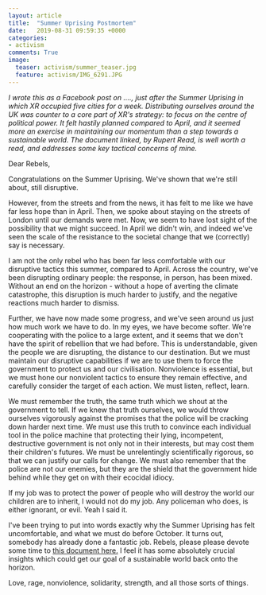 ```yaml
---
layout: article
title:  "Summer Uprising Postmortem"
date:   2019-08-31 09:59:35 +0000
categories:
- activism
comments: True
image:
  teaser: activism/summer_teaser.jpg
  feature: activism/IMG_6291.JPG
---
```



*I wrote this as a Facebook post on ...., just after the Summer Uprising in which XR occupied five cities for a week. Distributing ourselves around the UK was counter to a core part of XR's strategy: to focus on the centre of political power. It felt hastily planned compared to April, and it seemed more an exercise in maintaining our momentum than a step towards a sustainable world. The document linked, by Rupert Read, is well worth a read, and addresses some key tactical concerns of mine.*


Dear Rebels,

Congratulations on the Summer Uprising. We've shown that we're still about, still disruptive.

However, from the streets and from the news, it has felt to me like we have far less hope than in April. Then, we spoke about staying on the streets of London until our demands were met. Now, we seem to have lost sight of the possibility that we might succeed. In April we didn't win, and indeed we've seen the scale of the resistance to the societal change that we (correctly) say is necessary.

I am not the only rebel who has been far less comfortable with our disruptive tactics this summer, compared to April. Across the country, we've been disrupting ordinary people: the response, in person, has been mixed. Without an end on the horizon - without a hope of averting the climate catastrophe, this disruption is much harder to justify, and the negative reactions much harder to dismiss.

Further, we have now made some progress, and we've seen around us just how much work we have to do. In my eyes, we have become softer. We're cooperating with the police to a large extent, and it seems that we don't have the spirit of rebellion that we had before. This is understandable, given the people we are disrupting, the distance to our destination. But we must maintain our disruptive capabilities if we are to use them to force the government to protect us and our civilisation. Nonviolence is essential, but we must hone our nonviolent tactics to ensure they remain effective, and carefully consider the target of each action. We must listen, reflect, learn.

We must remember the truth, the same truth which we shout at the government to tell. If we knew that truth ourselves, we would throw ourselves vigorously against the promises that the police will be cracking down harder next time. We must use this truth to convince each individual tool in the police machine that protecting their lying, incompetent, destructive government is not only not in their interests, but may cost them their children's futures. We must be unrelentingly scientifically rigorous, so that we can justify our calls for change. We must also remember that the police are not our enemies, but they are the shield that the government hide behind while they get on with their ecocidal idiocy.

If my job was to protect the power of people who will destroy the world our children are to inherit, I would not do my job. Any policeman who does, is either ignorant, or evil. Yeah I said it.

I've been trying to put into words exactly why the Summer Uprising has felt uncomfortable, and what we must do before October. It turns out, somebody has already done a fantastic job. Rebels, please please devote some time to [this document here.](http://rupertread.fastmail.co.uk/XR%20pamphlet%20%20%20%20%20%20Truth%20and%20its%20consequences.pdf?fbclid=IwAR08iHGp_cNnAivu6icAJne87dKUnu58uaaxU8UuTOrIgGXZqSD9iwITPe0) I feel it has some absolutely crucial insights which could get our goal of a sustainable world back onto the horizon.

Love, rage, nonviolence, solidarity, strength, and all those sorts of things.
